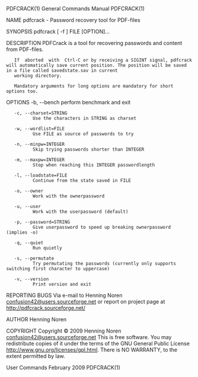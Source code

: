 PDFCRACK(1)                                                                       General Commands Manual                                                                      PDFCRACK(1)

NAME
       pdfcrack - Password recovery tool for PDF-files

SYNOPSIS
       pdfcrack [ -f ] FILE [OPTION]...

DESCRIPTION
       PDFCrack is a tool for recovering passwords and content from PDF-files.

       If  aborted  with  Ctrl-C or by receiving a SIGINT signal, pdfcrack will automatically save current position. The position will be saved in a file called savedstate.sav in current
       working directory.

       Mandatory arguments for long options are mandatory for short options too.

OPTIONS
       -b, --bench
              perform benchmark and exit

       -c, --charset=STRING
              Use the characters in STRING as charset

       -w, --wordlist=FILE
              Use FILE as source of passwords to try

       -n, --minpw=INTEGER
              Skip trying passwords shorter than INTEGER

       -m, --maxpw=INTEGER
              Stop when reaching this INTEGER passwordlength

       -l, --loadstate=FILE
              Continue from the state saved in FILE

       -o, --owner
              Work with the ownerpassword

       -u, --user
              Work with the userpassword (default)

       -p, --password=STRING
              Give userpassword to speed up breaking ownerpassword (implies -o)

       -q, --quiet
              Run quietly

       -s, --permutate
              Try permutating the passwords (currently only supports switching first character to uppercase)

       -v, --version
              Print version and exit

REPORTING BUGS
       Via e-mail to Henning Noren <confusion42@users.sourceforge.net> or report on project page at http://pdfcrack.sourceforge.net/

AUTHOR
       Henning Noren

COPYRIGHT
       Copyright © 2009 Henning Noren <confusion42@users.sourceforge.net>
       This is free software.  You may redistribute copies of it under the terms of the GNU General Public License <http://www.gnu.org/licenses/gpl.html>.  There is NO WARRANTY,  to  the
       extent permitted by law.

User Commands                                                                          February 2009                                                                           PDFCRACK(1)
